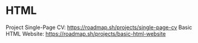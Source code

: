 # HTML
Project Single-Page CV: https://roadmap.sh/projects/single-page-cv
Basic HTML Website: https://roadmap.sh/projects/basic-html-website